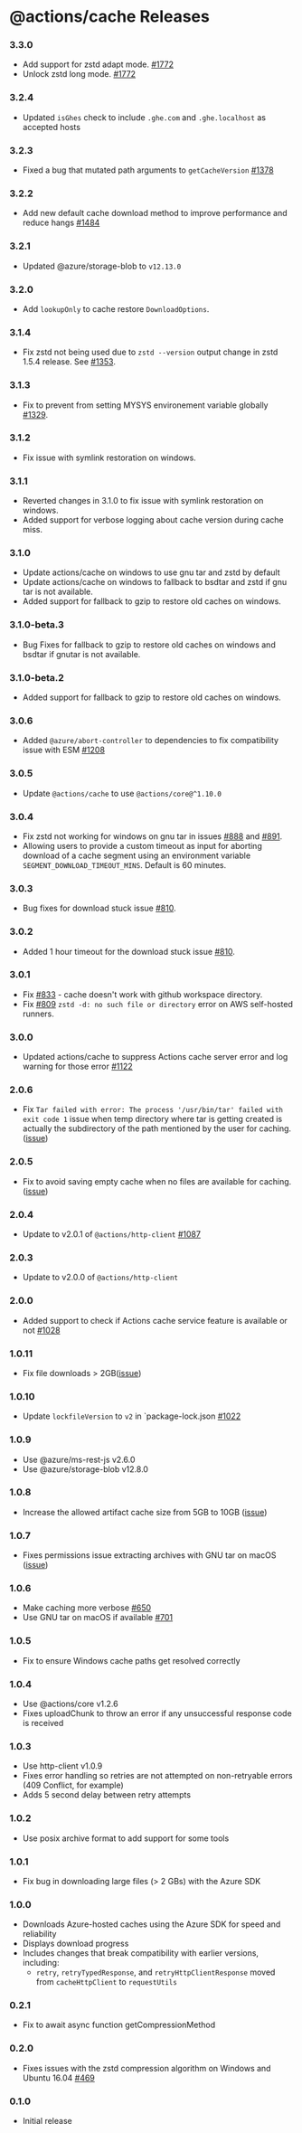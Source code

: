# @actions/cache Releases

### 3.3.0

- Add support for zstd adapt mode. [#1772](https://github.com/actions/toolkit/pull/1772)
- Unlock zstd long mode. [#1772](https://github.com/actions/toolkit/pull/1772)

### 3.2.4

- Updated `isGhes` check to include `.ghe.com` and `.ghe.localhost` as accepted hosts

### 3.2.3

- Fixed a bug that mutated path arguments to `getCacheVersion` [#1378](https://github.com/actions/toolkit/pull/1378)

### 3.2.2

- Add new default cache download method to improve performance and reduce hangs [#1484](https://github.com/actions/toolkit/pull/1484)

### 3.2.1

- Updated @azure/storage-blob to `v12.13.0`

### 3.2.0

- Add `lookupOnly` to cache restore `DownloadOptions`.

### 3.1.4

- Fix zstd not being used due to `zstd --version` output change in zstd 1.5.4 release. See [#1353](https://github.com/actions/toolkit/pull/1353).

### 3.1.3

- Fix to prevent from setting MYSYS environement variable globally [#1329](https://github.com/actions/toolkit/pull/1329).

### 3.1.2

- Fix issue with symlink restoration on windows.

### 3.1.1

- Reverted changes in 3.1.0 to fix issue with symlink restoration on windows.
- Added support for verbose logging about cache version during cache miss.

### 3.1.0

- Update actions/cache on windows to use gnu tar and zstd by default
- Update actions/cache on windows to fallback to bsdtar and zstd if gnu tar is not available.
- Added support for fallback to gzip to restore old caches on windows.

### 3.1.0-beta.3

- Bug Fixes for fallback to gzip to restore old caches on windows and bsdtar if gnutar is not available.

### 3.1.0-beta.2

- Added support for fallback to gzip to restore old caches on windows.

### 3.0.6

- Added `@azure/abort-controller` to dependencies to fix compatibility issue with ESM [#1208](https://github.com/actions/toolkit/issues/1208)

### 3.0.5

- Update `@actions/cache` to use `@actions/core@^1.10.0`

### 3.0.4

- Fix zstd not working for windows on gnu tar in issues [#888](https://github.com/actions/cache/issues/888) and [#891](https://github.com/actions/cache/issues/891).
- Allowing users to provide a custom timeout as input for aborting download of a cache segment using an environment variable `SEGMENT_DOWNLOAD_TIMEOUT_MINS`. Default is 60 minutes.

### 3.0.3

- Bug fixes for download stuck issue [#810](https://github.com/actions/cache/issues/810).

### 3.0.2

- Added 1 hour timeout for the download stuck issue [#810](https://github.com/actions/cache/issues/810).

### 3.0.1

- Fix [#833](https://github.com/actions/cache/issues/833) - cache doesn't work with github workspace directory.
- Fix [#809](https://github.com/actions/cache/issues/809) `zstd -d: no such file or directory` error on AWS self-hosted runners.

### 3.0.0

- Updated actions/cache to suppress Actions cache server error and log warning for those error  [#1122](https://github.com/actions/toolkit/pull/1122)

### 2.0.6

- Fix `Tar failed with error: The process '/usr/bin/tar' failed with exit code 1` issue when temp directory where tar is getting created is actually the subdirectory of the path mentioned by the user for caching. ([issue](https://github.com/actions/cache/issues/689))

### 2.0.5

- Fix to avoid saving empty cache when no files are available for caching. ([issue](https://github.com/actions/cache/issues/624))

### 2.0.4

- Update to v2.0.1 of `@actions/http-client` [#1087](https://github.com/actions/toolkit/pull/1087)

### 2.0.3

- Update to v2.0.0 of `@actions/http-client`

### 2.0.0

- Added support to check if Actions cache service feature is available or not [#1028](https://github.com/actions/toolkit/pull/1028)

### 1.0.11

- Fix file downloads > 2GB([issue](https://github.com/actions/cache/issues/773))

### 1.0.10

- Update `lockfileVersion` to `v2` in `package-lock.json [#1022](https://github.com/actions/toolkit/pull/1022)

### 1.0.9

- Use @azure/ms-rest-js v2.6.0
- Use @azure/storage-blob v12.8.0

### 1.0.8

- Increase the allowed artifact cache size from 5GB to 10GB ([issue](https://github.com/actions/cache/discussions/497))

### 1.0.7

- Fixes permissions issue extracting archives with GNU tar on macOS ([issue](https://github.com/actions/cache/issues/527))

### 1.0.6

- Make caching more verbose [#650](https://github.com/actions/toolkit/pull/650)
- Use GNU tar on macOS if available [#701](https://github.com/actions/toolkit/pull/701)

### 1.0.5

- Fix to ensure Windows cache paths get resolved correctly

### 1.0.4

- Use @actions/core v1.2.6
- Fixes uploadChunk to throw an error if any unsuccessful response code is received

### 1.0.3

- Use http-client v1.0.9
- Fixes error handling so retries are not attempted on non-retryable errors (409 Conflict, for example)
- Adds 5 second delay between retry attempts

### 1.0.2

- Use posix archive format to add support for some tools

### 1.0.1

- Fix bug in downloading large files (> 2 GBs) with the Azure SDK

### 1.0.0

- Downloads Azure-hosted caches using the Azure SDK for speed and reliability
- Displays download progress
- Includes changes that break compatibility with earlier versions, including:
  - `retry`, `retryTypedResponse`, and `retryHttpClientResponse` moved from `cacheHttpClient` to `requestUtils`

### 0.2.1

- Fix to await async function getCompressionMethod

### 0.2.0

- Fixes issues with the zstd compression algorithm on Windows and Ubuntu 16.04 [#469](https://github.com/actions/toolkit/pull/469)

### 0.1.0

- Initial release
